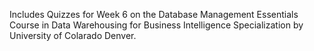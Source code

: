 Includes Quizzes for Week 6 on the Database Management Essentials Course in Data Warehousing for Business Intelligence Specialization by University of Colarado Denver.